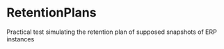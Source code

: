 # RetentionPlans
Practical test simulating the retention plan of supposed snapshots of ERP instances
